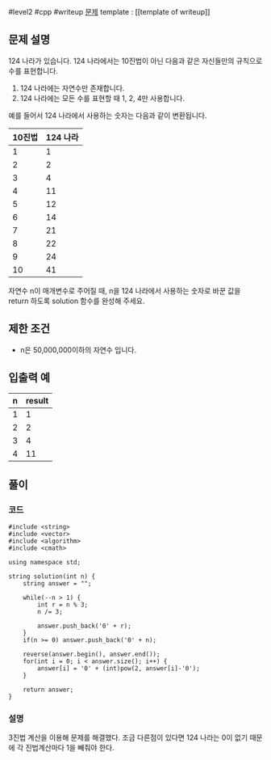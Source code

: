 
#level2 #cpp #writeup
[문제](https://school.programmers.co.kr/learn/courses/30/lessons/12899#)
template : [[template of writeup]]

## 문제 설명

124 나라가 있습니다. 124 나라에서는 10진법이 아닌 다음과 같은 자신들만의 규칙으로 수를 표현합니다.

1. 124 나라에는 자연수만 존재합니다.
2. 124 나라에는 모든 수를 표현할 때 1, 2, 4만 사용합니다.

예를 들어서 124 나라에서 사용하는 숫자는 다음과 같이 변환됩니다.

| 10진법 | 124 나라 |
| ------ | -------- |
| 1      | 1        |
| 2      | 2        |
| 3      | 4        |
| 4      | 11       |
| 5      | 12       |
| 6      | 14       |
| 7      | 21       |
| 8      | 22       |
| 9      | 24       |
| 10     | 41       |

자연수 n이 매개변수로 주어질 때, n을 124 나라에서 사용하는 숫자로 바꾼 값을 return 하도록 solution 함수를 완성해 주세요.

## 제한 조건

- n은 50,000,000이하의 자연수 입니다.

## 입출력 예

| n   | result |
| --- | ------ |
| 1   | 1      |
| 2   | 2      |
| 3   | 4      |
| 4   | 11     |

## 풀이

### 코드

```
#include <string>
#include <vector>
#include <algorithm>
#include <cmath>

using namespace std;

string solution(int n) {
    string answer = "";
    
    while(--n > 1) {
        int r = n % 3;
        n /= 3;
        
        answer.push_back('0' + r);
    }
    if(n >= 0) answer.push_back('0' + n);
    
    reverse(answer.begin(), answer.end());
    for(int i = 0; i < answer.size(); i++) {
        answer[i] = '0' + (int)pow(2, answer[i]-'0');
    }
    
    return answer;
}
```

### 설명

3진법 계산을 이용해 문제를 해결했다. 조금 다른점이 있다면 124 나라는 0이 없기 때문에 각 진법계산마다 1을 빼줘야 한다.
